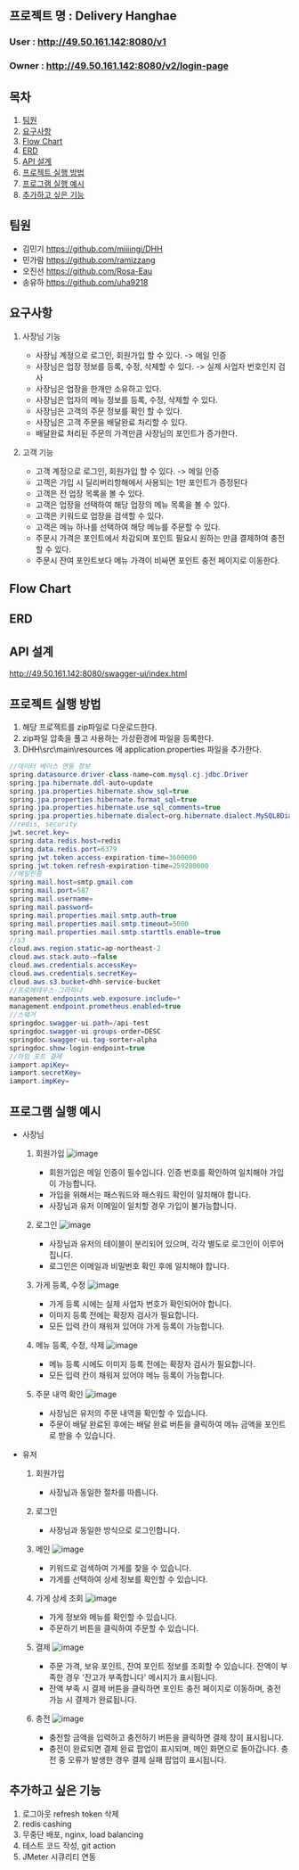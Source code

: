 ## 프로젝트 명 : Delivery Hanghae

### User : http://49.50.161.142:8080/v1
### Owner : http://49.50.161.142:8080/v2/login-page

## 목차
1. [팀원](#팀원)
2. [요구사항](#요구사항)
3. [Flow Chart](#Flow-Chart)
4. [ERD](#ERD)
5. [API 설계](#API-설계)
6. [프로젝트 실행 방법](#프로젝트-실행-방법)
7. [프로그램 실행 예시](#프로그램-실행-예시)
8. [추가하고 싶은 기능](#추가하고-싶은-기능)

## 팀원
* 김민기 https://github.com/miiiingi/DHH
* 민가람 https://github.com/ramizzang
* 오진선 https://github.com/Rosa-Eau
* 송유하 https://github.com/uha9218

## 요구사항
1. 사장님 기능
   * 사장님 계정으로 로그인, 회원가입 할 수 있다. -> 메일 인증
   * 사장님은 업장 정보를 등록, 수정, 삭제할 수 있다. -> 실제 사업자 번호인지 검사
   * 사장님은 업장을 한개만 소유하고 있다.
   * 사장님은 업자의 메뉴 정보를 등록, 수정, 삭제할 수 있다.
   * 사장님은 고객의 주문 정보를 확인 할 수 있다.
   * 사장님은 고객 주문을 배달완료 처리할 수 있다.
   * 배달완료 처리된 주문의 가격만큼 사장님의 포인트가 증가한다.

2. 고객 기능
   * 고객 계정으로 로그인, 회원가입 할 수 있다. -> 메일 인증
   * 고객은 가입 시 딜리버리항해에서 사용되는 1만 포인트가 증정된다
   * 고객은 전 업장 목록을 볼 수 있다.
   * 고객은 업장을 선택하여 해당 업장의 메뉴 목록을 볼 수 있다.
   * 고객은 키워드로 업장을 검색할 수 있다.
   * 고객은 메뉴 하나를 선택하여 해당 메뉴를 주문할 수 있다.
   * 주문시 가격은 포인트에서 차감되며 포인트 필요시 원하는 만큼 결제하여 충전할 수 있다.
   * 주문시 잔여 포인트보다 메뉴 가격이 비싸면 포인트 충전 페이지로 이동한다.

## Flow Chart

## ERD

## API 설계
http://49.50.161.142:8080/swagger-ui/index.html

## 프로젝트 실행 방법
1. 해당 프로젝트를 zip파일로 다운로드한다.
2. zip파일 압축을 풀고 사용하는 가상환경에 파일을 등록한다.
3. DHH\src\main\resources 에 application.properties 파일을 추가한다.
```java
//데이터 베이스 연동 정보
spring.datasource.driver-class-name=com.mysql.cj.jdbc.Driver
spring.jpa.hibernate.ddl-auto=update
spring.jpa.properties.hibernate.show_sql=true
spring.jpa.properties.hibernate.format_sql=true
spring.jpa.properties.hibernate.use_sql_comments=true
spring.jpa.properties.hibernate.dialect=org.hibernate.dialect.MySQL8Dialect
//redis, security
jwt.secret.key=
spring.data.redis.host=redis
spring.data.redis.port=6379
spring.jwt.token.access-expiration-time=3600000
spring.jwt.token.refresh-expiration-time=259200000
//메일인증
spring.mail.host=smtp.gmail.com
spring.mail.port=587
spring.mail.username=
spring.mail.password=
spring.mail.properties.mail.smtp.auth=true
spring.mail.properties.mail.smtp.timeout=5000
spring.mail.properties.mail.smtp.starttls.enable=true
//s3
cloud.aws.region.static=ap-northeast-2
cloud.aws.stack.auto-=false
cloud.aws.credentials.accessKey=
cloud.aws.credentials.secretKey=
cloud.aws.s3.bucket=dhh-service-bucket
//프로메테우스-그라파냐
management.endpoints.web.exposure.include=*
management.endpoint.prometheus.enabled=true
//스웨거
springdoc.swagger-ui.path=/api-test
springdoc.swagger-ui.groups-order=DESC
springdoc.swagger-ui.tag-sorter=alpha
springdoc.show-login-endpoint=true
//아임 포트 결제
iamport.apiKey=
iamport.secretKey=
iamport.impKey=
```


## 프로그램 실행 예시
* 사장님
  1. 회원가입 
![image](https://github.com/miiiingi/DHH/assets/77494780/7c0e5393-24bd-4cf9-8907-3640877ff010)
      * 회원가입은 메일 인증이 필수입니다. 인증 번호를 확인하여 일치해야 가입이 가능합니다.
      * 가입을 위해서는 패스워드와 패스워드 확인이 일치해야 합니다.
      * 사장님과 유저 이메일이 일치할 경우 가입이 불가능합니다.

   2. 로그인
![image](https://github.com/miiiingi/DHH/assets/77494780/07a0ca75-4b64-4461-8051-e74231f55671)
      * 사장님과 유저의 테이블이 분리되어 있으며, 각각 별도로 로그인이 이루어집니다.
      * 로그인은 이메일과 비밀번호 확인 후에 일치해야 합니다.

  3. 가게 등록, 수정
![image](https://github.com/miiiingi/DHH/assets/77494780/16cd8fd0-dfc9-4bef-aaf7-040ea0716d0d)
      * 가게 등록 시에는 실제 사업자 번호가 확인되어야 합니다.
      * 이미지 등록 전에는 확장자 검사가 필요합니다.
      * 모든 입력 칸이 채워져 있어야 가게 등록이 가능합니다.

  4. 메뉴 등록, 수정, 삭제
![image](https://github.com/miiiingi/DHH/assets/77494780/c50efb31-75f9-4675-a547-d5fdf4cd3f0f)
      * 메뉴 등록 시에도 이미지 등록 전에는 확장자 검사가 필요합니다.
      * 모든 입력 칸이 채워져 있어야 메뉴 등록이 가능합니다.
 
  5. 주문 내역 확인
![image](https://github.com/miiiingi/DHH/assets/77494780/d00a1762-0d8f-4d5f-9020-c97eb5b24ff4)
      * 사장님은 유저의 주문 내역을 확인할 수 있습니다.
      * 주문이 배달 완료된 후에는 배달 완료 버튼을 클릭하여 메뉴 금액을 포인트로 받을 수 있습니다.

* 유저
   1. 회원가입
      * 사장님과 동일한 절차를 따릅니다.
      
   2. 로그인
      * 사장님과 동일한 방식으로 로그인합니다.
      
   3. 메인
![image](https://github.com/miiiingi/DHH/assets/77494780/ff7e3120-a687-4111-bf2e-21a80f44ffd5)
      * 키워드로 검색하여 가게를 찾을 수 있습니다.
      * 가게를 선택하여 상세 정보를 확인할 수 있습니다.

   4. 가게 상세 조회
![image](https://github.com/miiiingi/DHH/assets/77494780/055565ae-7211-4b67-9f0e-d62933c8821a)
      * 가게 정보와 메뉴를 확인할 수 있습니다.
      * 주문하기 버튼을 클릭하여 주문할 수 있습니다.
 
   5. 결제
![image](https://github.com/miiiingi/DHH/assets/77494780/13426ff2-64eb-4f40-8b16-72467193d931)
      * 주문 가격, 보유 포인트, 잔여 포인트 정보를 조회할 수 있습니다. 잔액이 부족한 경우 '잔고가 부족합니다' 메시지가 표시됩니다.
      * 잔액 부족 시 결제 버튼을 클릭하면 포인트 충전 페이지로 이동하며, 충전 가능 시 결제가 완료됩니다.

   6. 충전
![image](https://github.com/miiiingi/DHH/assets/77494780/481b028e-ce07-476f-bdb3-e009351b7bd0)
      * 충전할 금액을 입력하고 충전하기 버튼을 클릭하면 결제 창이 표시됩니다.
      * 충전이 완료되면 결제 완료 팝업이 표시되며, 메인 화면으로 돌아갑니다. 충전 중 오류가 발생한 경우 결제 실패 팝업이 표시됩니다.

## 추가하고 싶은 기능 
1. 로그아웃 refresh token 삭제
2. redis cashing
3. 무중단 배포, nginx, load balancing
4. 테스트 코드 작성, git action
5. JMeter 시큐리티 연동 
